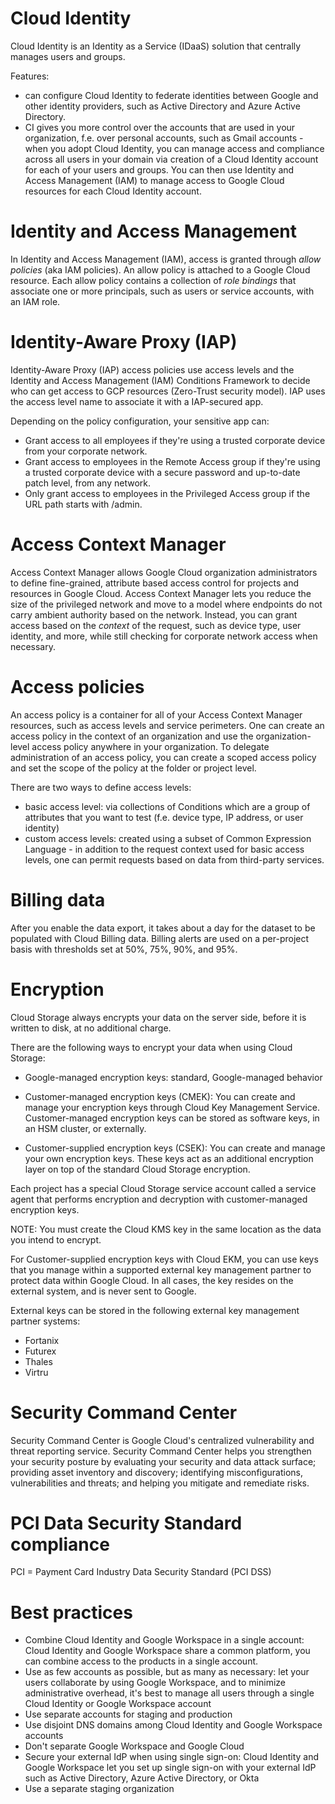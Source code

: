 # Cloud Identity

Cloud Identity is an Identity as a Service (IDaaS) solution that centrally manages users and groups. 

Features:
- can configure Cloud Identity to federate identities between Google and other identity providers, such as Active Directory and Azure Active Directory.
- CI gives you more control over the accounts that are used in your organization, f.e. over personal accounts, such as Gmail accounts - when you adopt Cloud Identity, you can manage access and compliance across all users in your domain via creation of a Cloud Identity account for each of your users and groups. You can then use Identity and Access Management (IAM) to manage access to Google Cloud resources for each Cloud Identity account.

# Identity and Access Management

In Identity and Access Management (IAM), access is granted through _allow policies_ (aka IAM policies). An allow policy is attached to a Google Cloud resource. Each allow policy contains a collection of _role bindings_ that associate one or more principals, such as users or service accounts, with an IAM role. 

# Identity-Aware Proxy (IAP) 

Identity-Aware Proxy (IAP) access policies use access levels and the Identity and Access Management (IAM) Conditions Framework to decide who can get access to GCP resources (Zero-Trust security model).
IAP uses the access level name to associate it with a IAP-secured app.

Depending on the policy configuration, your sensitive app can:

- Grant access to all employees if they're using a trusted corporate device from your corporate network.
- Grant access to employees in the Remote Access group if they're using a trusted corporate device with a secure password and up-to-date patch level, from any network.
- Only grant access to employees in the Privileged Access group if the URL path starts with /admin.

# Access Context Manager

Access Context Manager allows Google Cloud organization administrators to define fine-grained, attribute based access control for projects and resources in Google Cloud.
Access Context Manager lets you reduce the size of the privileged network and move to a model where endpoints do not carry ambient authority based on the network. Instead, you can grant access based on the _context_ of the request, such as device type, user identity, and more, while still checking for corporate network access when necessary.

# Access policies

An access policy is a container for all of your Access Context Manager resources, such as access levels and service perimeters.
One can create an access policy in the context of an organization and use the organization-level access policy anywhere in your organization. To delegate administration of an access policy, you can create a scoped access policy and set the scope of the policy at the folder or project level.


There are two ways to define access levels:

- basic access level: via collections of Conditions which are a group of attributes that you want to test (f.e. device type, IP address, or user identity)
- custom access levels: created using a subset of Common Expression Language - in addition to the request context used for basic access levels, one can permit requests based on data from third-party services. 


# Billing data

After you enable the data export, it takes about a day for the dataset to be populated with Cloud Billing data. 
Billing alerts are used on a per-project basis with thresholds set at 50%, 75%, 90%, and 95%.


# Encryption

Cloud Storage always encrypts your data on the server side, before it is written to disk, at no additional charge.

There are the following ways to encrypt your data when using Cloud Storage:
 
- Google-managed encryption keys: standard, Google-managed behavior

- Customer-managed encryption keys (CMEK): You can create and manage your encryption keys through Cloud Key Management Service. Customer-managed encryption keys can be stored as software keys, in an HSM cluster, or externally.

- Customer-supplied encryption keys (CSEK): You can create and manage your own encryption keys. These keys act as an additional encryption layer on top of the standard Cloud Storage encryption.

Each project has a special Cloud Storage service account called a service agent that performs encryption and decryption with customer-managed encryption keys.

NOTE: You must create the Cloud KMS key in the same location as the data you intend to encrypt.

For Customer-supplied encryption keys with Cloud EKM, you can use keys that you manage within a supported external key management partner to protect data within Google Cloud. In all cases, the key resides on the external system, and is never sent to Google.

External keys can be stored in the following external key management partner systems:

- Fortanix
- Futurex
- Thales
- Virtru

# Security Command Center

Security Command Center is Google Cloud's centralized vulnerability and threat reporting service. Security Command Center helps you strengthen your security posture by evaluating your security and data attack surface; providing asset inventory and discovery; identifying misconfigurations, vulnerabilities and threats; and helping you mitigate and remediate risks.

# PCI Data Security Standard compliance

PCI =  Payment Card Industry Data Security Standard (PCI DSS)


# Best practices

- Combine Cloud Identity and Google Workspace in a single account: Cloud Identity and Google Workspace share a common platform, you can combine access to the products in a single account.
- Use as few accounts as possible, but as many as necessary:  let your users collaborate by using Google Workspace, and to minimize administrative overhead, it's best to manage all users through a single Cloud Identity or Google Workspace account
- Use separate accounts for staging and production
- Use disjoint DNS domains among Cloud Identity and Google Workspace accounts
- Don't separate Google Workspace and Google Cloud
- Secure your external IdP when using single sign-on: Cloud Identity and Google Workspace let you set up single sign-on with your external IdP such as Active Directory, Azure Active Directory, or Okta
- Use a separate staging organization



